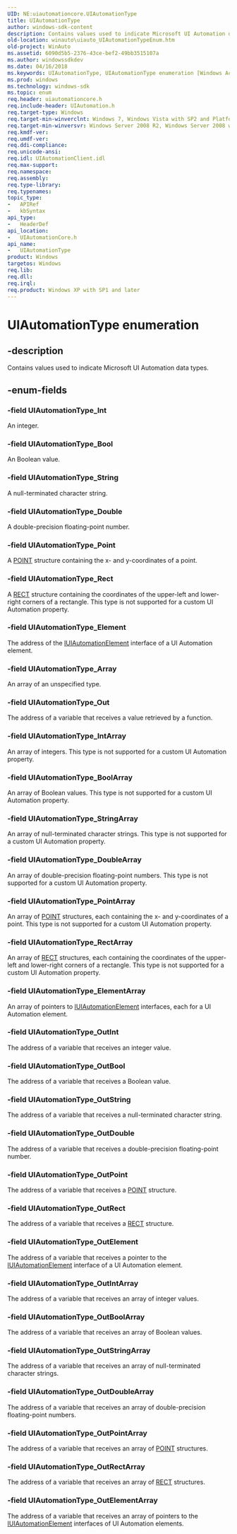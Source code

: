 ```yaml
---
UID: NE:uiautomationcore.UIAutomationType
title: UIAutomationType
author: windows-sdk-content
description: Contains values used to indicate Microsoft UI Automation data types.
old-location: winauto\uiauto_UIAutomationTypeEnum.htm
old-project: WinAuto
ms.assetid: 6090d5b5-2376-43ce-bef2-49bb3515107a
ms.author: windowssdkdev
ms.date: 04/16/2018
ms.keywords: UIAutomationType, UIAutomationType enumeration [Windows Accessibility], UIAutomationType_Array, UIAutomationType_Bool, UIAutomationType_BoolArray, UIAutomationType_Double, UIAutomationType_DoubleArray, UIAutomationType_Element, UIAutomationType_ElementArray, UIAutomationType_Int, UIAutomationType_IntArray, UIAutomationType_Out, UIAutomationType_OutBool, UIAutomationType_OutBoolArray, UIAutomationType_OutDouble, UIAutomationType_OutDoubleArray, UIAutomationType_OutElement, UIAutomationType_OutElementArray, UIAutomationType_OutInt, UIAutomationType_OutIntArray, UIAutomationType_OutPoint, UIAutomationType_OutPointArray, UIAutomationType_OutRect, UIAutomationType_OutRectArray, UIAutomationType_OutString, UIAutomationType_OutStringArray, UIAutomationType_Point, UIAutomationType_PointArray, UIAutomationType_Rect, UIAutomationType_RectArray, UIAutomationType_String, UIAutomationType_StringArray, uiauto.uiauto_UIAutomationTypeEnum, uiauto_UIAutomationTypeEnum, uiautomationcore/UIAutomationType, uiautomationcore/UIAutomationType_Array, uiautomationcore/UIAutomationType_Bool, uiautomationcore/UIAutomationType_BoolArray, uiautomationcore/UIAutomationType_Double, uiautomationcore/UIAutomationType_DoubleArray, uiautomationcore/UIAutomationType_Element, uiautomationcore/UIAutomationType_ElementArray, uiautomationcore/UIAutomationType_Int, uiautomationcore/UIAutomationType_IntArray, uiautomationcore/UIAutomationType_Out, uiautomationcore/UIAutomationType_OutBool, uiautomationcore/UIAutomationType_OutBoolArray, uiautomationcore/UIAutomationType_OutDouble, uiautomationcore/UIAutomationType_OutDoubleArray, uiautomationcore/UIAutomationType_OutElement, uiautomationcore/UIAutomationType_OutElementArray, uiautomationcore/UIAutomationType_OutInt, uiautomationcore/UIAutomationType_OutIntArray, uiautomationcore/UIAutomationType_OutPoint, uiautomationcore/UIAutomationType_OutPointArray, uiautomationcore/UIAutomationType_OutRect, uiautomationcore/UIAutomationType_OutRectArray, uiautomationcore/UIAutomationType_OutString, uiautomationcore/UIAutomationType_OutStringArray, uiautomationcore/UIAutomationType_Point, uiautomationcore/UIAutomationType_PointArray, uiautomationcore/UIAutomationType_Rect, uiautomationcore/UIAutomationType_RectArray, uiautomationcore/UIAutomationType_String, uiautomationcore/UIAutomationType_StringArray, winauto.uiauto_UIAutomationTypeEnum
ms.prod: windows
ms.technology: windows-sdk
ms.topic: enum
req.header: uiautomationcore.h
req.include-header: UIAutomation.h
req.target-type: Windows
req.target-min-winverclnt: Windows 7, Windows Vista with SP2 and Platform Update for Windows Vista, Windows XP with SP3 and Platform Update for Windows Vista [desktop apps | UWP apps]
req.target-min-winversvr: Windows Server 2008 R2, Windows Server 2008 with SP2 and Platform Update for Windows Server 2008, Windows Server 2003 with SP2 and Platform Update for Windows Server 2008 [desktop apps | UWP apps]
req.kmdf-ver: 
req.umdf-ver: 
req.ddi-compliance: 
req.unicode-ansi: 
req.idl: UIAutomationClient.idl
req.max-support: 
req.namespace: 
req.assembly: 
req.type-library: 
req.typenames: 
topic_type:
-	APIRef
-	kbSyntax
api_type:
-	HeaderDef
api_location:
-	UIAutomationCore.h
api_name:
-	UIAutomationType
product: Windows
targetos: Windows
req.lib: 
req.dll: 
req.irql: 
req.product: Windows XP with SP1 and later
---
```


# UIAutomationType enumeration


## -description


Contains values used to indicate Microsoft UI Automation data types.


## -enum-fields




### -field UIAutomationType_Int

An integer.


### -field UIAutomationType_Bool

An Boolean value.


### -field UIAutomationType_String

A null-terminated character string.


### -field UIAutomationType_Double

A double-precision floating-point number.


### -field UIAutomationType_Point

A <a href="https://msdn.microsoft.com/library/windows/hardware/ff569161">POINT</a> structure containing the x- and y-coordinates of a point.


### -field UIAutomationType_Rect

A <a href="https://msdn.microsoft.com/library/windows/hardware/ff569234">RECT</a> structure containing the coordinates of the upper-left and lower-right corners of a rectangle. This type is not supported for a custom UI Automation property.


### -field UIAutomationType_Element

The address of the <a href="https://msdn.microsoft.com/9e1f87b1-a204-4ca9-acf2-a40277012207">IUIAutomationElement</a> interface of a UI Automation element.


### -field UIAutomationType_Array

An array of an unspecified type.


### -field UIAutomationType_Out

The address of a variable that receives a value retrieved by a function.


### -field UIAutomationType_IntArray

An array of integers. This type is not supported for a custom UI Automation property.


### -field UIAutomationType_BoolArray

An array of Boolean values. This type is not supported for a custom UI Automation property.


### -field UIAutomationType_StringArray

An array of null-terminated character strings. This type is not supported for a custom UI Automation property.


### -field UIAutomationType_DoubleArray

An array of double-precision floating-point numbers. This type is not supported for a custom UI Automation property.


### -field UIAutomationType_PointArray

An array of <a href="https://msdn.microsoft.com/library/windows/hardware/ff569161">POINT</a> structures, each containing the x- and y-coordinates of a point. This type is not supported for a custom UI Automation property.


### -field UIAutomationType_RectArray

An array of <a href="https://msdn.microsoft.com/library/windows/hardware/ff569234">RECT</a> structures, each containing the coordinates of the upper-left and lower-right corners of a rectangle. This type is not supported for a custom UI Automation property.


### -field UIAutomationType_ElementArray

An array of pointers to <a href="https://msdn.microsoft.com/9e1f87b1-a204-4ca9-acf2-a40277012207">IUIAutomationElement</a> interfaces, each for a UI Automation element.


### -field UIAutomationType_OutInt

The address of a variable that receives an integer value.


### -field UIAutomationType_OutBool

The address of a variable that receives a Boolean value.


### -field UIAutomationType_OutString

The address of a variable that receives a null-terminated character string.


### -field UIAutomationType_OutDouble

The address of a variable that receives a double-precision floating-point number.


### -field UIAutomationType_OutPoint

The address of a variable that receives a <a href="https://msdn.microsoft.com/library/windows/hardware/ff569161">POINT</a> structure.


### -field UIAutomationType_OutRect

The address of a variable that receives a <a href="https://msdn.microsoft.com/library/windows/hardware/ff569234">RECT</a> structure.


### -field UIAutomationType_OutElement

The address of a variable that receives a pointer to the <a href="https://msdn.microsoft.com/9e1f87b1-a204-4ca9-acf2-a40277012207">IUIAutomationElement</a> interface of a UI Automation element.


### -field UIAutomationType_OutIntArray

The address of a variable that receives an array of integer values.


### -field UIAutomationType_OutBoolArray

The address of a variable that receives an array of Boolean values.


### -field UIAutomationType_OutStringArray

The address of a variable that receives an array of null-terminated character strings.


### -field UIAutomationType_OutDoubleArray

The address of a variable that receives an array of double-precision floating-point numbers.


### -field UIAutomationType_OutPointArray

The address of a variable that receives an array of <a href="https://msdn.microsoft.com/library/windows/hardware/ff569161">POINT</a> structures.


### -field UIAutomationType_OutRectArray

The address of a variable that receives an array of <a href="https://msdn.microsoft.com/library/windows/hardware/ff569234">RECT</a> structures.


### -field UIAutomationType_OutElementArray

The address of a variable that receives an array of pointers to the <a href="https://msdn.microsoft.com/9e1f87b1-a204-4ca9-acf2-a40277012207">IUIAutomationElement</a> interfaces of UI Automation elements.

